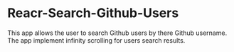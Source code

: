 # Reacr-Search-Github-Users
This app allows the user to search Github users by there Github username.
The app implement infinity scrolling for users search results.


